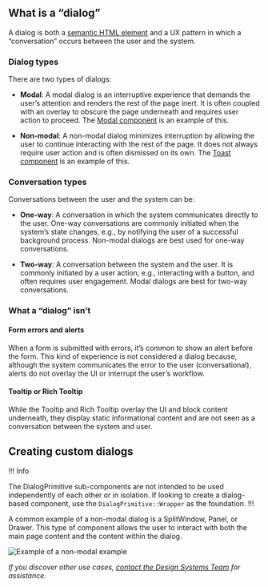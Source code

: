 ## What is a “dialog”

A dialog is both a [semantic HTML element](https://developer.mozilla.org/en-US/docs/Web/HTML/Element/dialog) and a UX pattern in which a “conversation” occurs between the user and the system.

### Dialog types

There are two types of dialogs:

- **Modal**: A modal dialog is an interruptive experience that demands the user’s attention and renders the rest of the page inert. It is often coupled with an overlay to obscure the page underneath and requires user action to proceed. The [Modal component](/components/modal) is an example of this.

- **Non-modal**: A non-modal dialog minimizes interruption by allowing the user to continue interacting with the rest of the page. It does not always require user action and is often dismissed on its own. The [Toast component](/components/toast) is an example of this.

### Conversation types

Conversations between the user and the system can be:

- **One-way**: A conversation in which the system communicates directly to the user. One-way conversations are commonly initiated when the system’s state changes, e.g., by notifying the user of a successful background process. Non-modal dialogs are best used for one-way conversations.

- **Two-way**: A conversation between the system and the user. It is commonly initiated by a user action, e.g., interacting with a button, and often requires user engagement. Modal dialogs are best for two-way conversations.

### What a “dialog” isn’t

#### Form errors and alerts

When a form is submitted with errors, it’s common to show an alert before the form. This kind of experience is not considered a dialog because, although the system communicates the error to the user (conversational), alerts do not overlay the UI or interrupt the user’s workflow.

#### Tooltip or Rich Tooltip

While the Tooltip and Rich Tooltip overlay the UI and block content underneath, they display static informational content and are not seen as a conversation between the system and user.

## Creating custom dialogs

!!! Info

The DialogPrimitive sub-components are not intended to be used independently of each other or in isolation. If looking to create a dialog-based component, use the `DialogPrimitive::Wrapper` as the foundation.
!!!

A common example of a non-modal dialog is a SplitWindow, Panel, or Drawer. This type of component allows the user to interact with both the main page content and the content within the dialog.

![Example of a non-modal example](/assets/components/dialog-primitives/dialog-primitive-non-modal-example.png)

_If you discover other use cases, [contact the Design Systems Team](/about/support) for assistance._